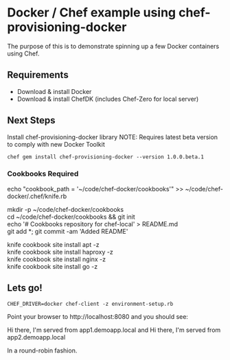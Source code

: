 # Docker / Chef example using chef-provisioning-docker

The purpose of this is to demonstrate spinning up a few Docker containers using Chef. 

## Requirements

* Download & install Docker
* Download & install ChefDK (includes Chef-Zero for local server)

## Next Steps

Install chef-provisioning-docker library NOTE: Requires latest beta version to comply with new Docker Toolkit

```chef gem install chef-provisioning-docker --version 1.0.0.beta.1```

### Cookbooks Required

echo "cookbook_path = '~/code/chef-docker/cookbooks'" >> ~/code/chef-docker/.chef/knife.rb <br>

mkdir -p ~/code/chef-docker/cookbooks <br>
cd ~/code/chef-docker/cookbooks && git init <br>
echo '# Cookbooks repository for chef-local' > README.md <br>
git add *; git commit -am 'Added README' <br>
 
knife cookbook site install apt -z <br>
knife cookbook site install haproxy -z <br>
knife cookbook site install nginx -z <br>
knife cookbook site install go -z <br>


## Lets go!

```CHEF_DRIVER=docker chef-client -z environment-setup.rb```

Point your browser to http://localhost:8080 and you should see:

Hi there, I'm served from app1.demoapp.local
and
Hi there, I'm served from app2.demoapp.local

In a round-robin fashion.
